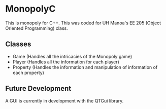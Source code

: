 # MonopolyC 

This is monopoly for C++. This was coded for UH Manoa's EE 205 (Object Oriented Programming) class. 

## Classes

* Game (Handles all the intricacies of the Monopoly game)
* Player (Handles all the information for each player)
* Property (Handles the information and manipulation of information of each property)

## Future Development

A GUI is currently in development with the QTGui library.
